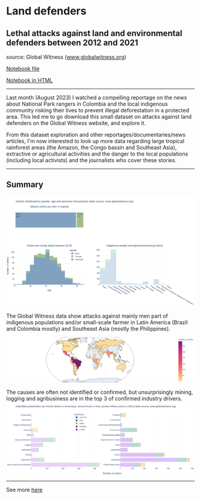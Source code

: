 # Land defenders
## Lethal attacks against land and environmental defenders between 2012 and 2021
source: Global Witness (www.globalwitness.org)

[Notebook file](https://github.com/Elle-est-au-nord/explore-datasets/blob/main/land_defenders/land-defenders.ipynb)

[Notebook in HTML](https://github.com/Elle-est-au-nord/explore-datasets/blob/main/land_defenders/land-defenders.html)
___

Last month (August 2023) I watched a compelling reportage on the news about National Park rangers in Colombia and the local indigenous community risking their lives to prevent illegal deforestation in a protected area.
This led me to go download this small dataset on attacks against land defenders on the Global Witness website, and explore it.

From this dataset exploration and other reportages/documentaries/news articles, I'm now interested to look up more data regarding large tropical rainforest areas (the Amazon, the Congo bassin and Southeast Asia), extractive or agricultural activities and the danger to the local populations (including local activists) and the journalists who cover these stories.

___

## Summary

![Gender, age and characteristics of the victims](img/subplot_fig1_2_3.png)

The Global Witness data show attacks against mainly men part of indigenous populations and/or small-scale farmer in Latin America (Brazil and Colombia mostly) and Southeast Asia (mostly the Philippines).

![Locations of attacks](img/choropleth_countries.png)

The causes are often not identified or confirmed, but unsurprisingly mining, logging and agribusiness are in the top 3 of confirmed industry drivers.
![Causes and perpetrators](img/subplot_fig8_9.png)

___

See more [here](https://github.com/Elle-est-au-nord/explore-datasets/blob/main/land_defenders/land-defenders.html)